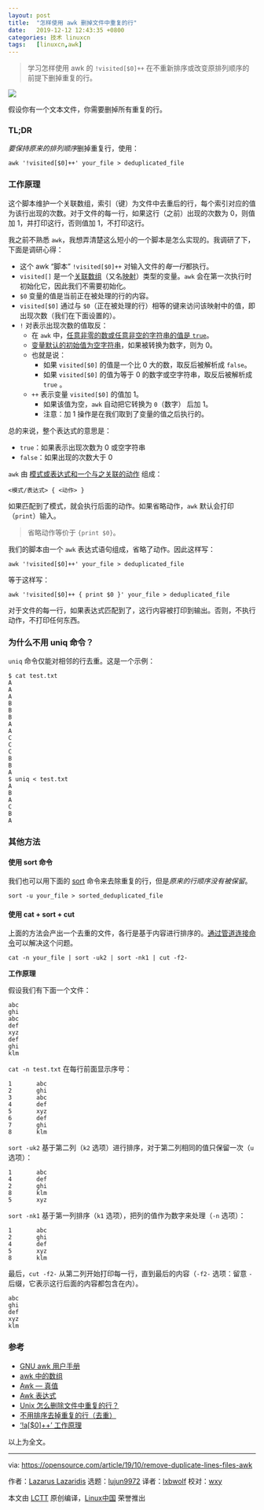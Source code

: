 ```yaml
---
layout: post
title:	"怎样使用 awk 删掉文件中重复的行"
date:	2019-12-12 12:43:35 +0800 
categories:	技术 linuxcn 
tags:	[linuxcn,awk]
---
```




> 
> 学习怎样使用 awk 的 `!visited[$0]++` 在不重新排序或改变原排列顺序的前提下删掉重复的行。
> 
> 
> 


![](/Asserts/Images//attachment/album/201912/12/124322vwe3tq3wlw33tw1f.jpg)


假设你有一个文本文件，你需要删掉所有重复的行。


### TL;DR


*要保持原来的排列顺序*删掉重复行，使用：



```
awk '!visited[$0]++' your_file > deduplicated_file
```

### 工作原理


这个脚本维护一个关联数组，索引（键）为文件中去重后的行，每个索引对应的值为该行出现的次数。对于文件的每一行，如果这行（之前）出现的次数为 0，则值加 1，并打印这行，否则值加 1，不打印这行。


我之前不熟悉 `awk`，我想弄清楚这么短小的一个脚本是怎么实现的。我调研了下，下面是调研心得：


* 这个 awk “脚本” `!visited[$0]++` 对输入文件的*每一行*都执行。
* `visited[]` 是一个[关联数组](http://kirste.userpage.fu-berlin.de/chemnet/use/info/gawk/gawk_12.html)（又名[映射](https://en.wikipedia.org/wiki/Associative_array)）类型的变量。`awk` 会在第一次执行时初始化它，因此我们不需要初始化。
* `$0` 变量的值是当前正在被处理的行的内容。
* `visited[$0]` 通过与 `$0`（正在被处理的行）相等的键来访问该映射中的值，即出现次数（我们在下面设置的）。
* `!` 对表示出现次数的值取反：
	+ 在 `awk` 中，[任意非零的数或任意非空的字符串的值是 `true`](https://www.gnu.org/software/gawk/manual/html_node/Truth-Values.html)。
	+ [变量默认的初始值为空字符串](https://ftp.gnu.org/old-gnu/Manuals/gawk-3.0.3/html_chapter/gawk_8.html)，如果被转换为数字，则为 0。
	+ 也就是说：
		- 如果 `visited[$0]` 的值是一个比 0 大的数，取反后被解析成 `false`。
		- 如果 `visited[$0]` 的值为等于 0 的数字或空字符串，取反后被解析成 `true` 。
	+ `++` 表示变量 `visited[$0]` 的值加 1。
		- 如果该值为空，`awk` 自动把它转换为 `0`（数字） 后加 1。
		- 注意：加 1 操作是在我们取到了变量的值之后执行的。


总的来说，整个表达式的意思是：


* `true`：如果表示出现次数为 0 或空字符串
* `false`：如果出现的次数大于 0


`awk` 由 [模式或表达式和一个与之关联的动作](http://kirste.userpage.fu-berlin.de/chemnet/use/info/gawk/gawk_9.html) 组成：



```
<模式/表达式> { <动作> }
```

如果匹配到了模式，就会执行后面的动作。如果省略动作，`awk` 默认会打印（`print`）输入。



> 
> 省略动作等价于 `{print $0}`。
> 
> 
> 


我们的脚本由一个 `awk` 表达式语句组成，省略了动作。因此这样写：



```
awk '!visited[$0]++' your_file > deduplicated_file
```

等于这样写：



```
awk '!visited[$0]++ { print $0 }' your_file > deduplicated_file
```

对于文件的每一行，如果表达式匹配到了，这行内容被打印到输出。否则，不执行动作，不打印任何东西。


### 为什么不用 uniq 命令？


`uniq` 命令仅能对相邻的行去重。这是一个示例：



```
$ cat test.txt
A
A
A
B
B
B
A
A
C
C
C
B
B
A
$ uniq < test.txt
A
B
A
C
B
A
```

### 其他方法


#### 使用 sort 命令


我们也可以用下面的 [sort](http://man7.org/linux/man-pages/man1/sort.1.html) 命令来去除重复的行，但是*原来的行顺序没有被保留*。



```
sort -u your_file > sorted_deduplicated_file
```

#### 使用 cat + sort + cut


上面的方法会产出一个去重的文件，各行是基于内容进行排序的。[通过管道连接命令](https://stackoverflow.com/a/20639730/2292448)可以解决这个问题。



```
cat -n your_file | sort -uk2 | sort -nk1 | cut -f2-
```

**工作原理**


假设我们有下面一个文件：



```
abc
ghi
abc
def
xyz
def
ghi
klm
```

`cat -n test.txt` 在每行前面显示序号：



```
1       abc
2       ghi
3       abc
4       def
5       xyz
6       def
7       ghi
8       klm
```

`sort -uk2` 基于第二列（`k2` 选项）进行排序，对于第二列相同的值只保留一次（`u` 选项）：



```
1       abc
4       def
2       ghi
8       klm
5       xyz
```

`sort -nk1` 基于第一列排序（`k1` 选项），把列的值作为数字来处理（`-n` 选项）：



```
1       abc
2       ghi
4       def
5       xyz
8       klm
```

最后，`cut -f2-` 从第二列开始打印每一行，直到最后的内容（`-f2-` 选项：留意 `-` 后缀，它表示这行后面的内容都包含在内）。



```
abc
ghi
def
xyz
klm
```

### 参考


* [GNU awk 用户手册](https://www.gnu.org/software/gawk/manual/html_node/)
* [awk 中的数组](http://kirste.userpage.fu-berlin.de/chemnet/use/info/gawk/gawk_12.html)
* [Awk — 真值](https://www.gnu.org/software/gawk/manual/html_node/Truth-Values.html)
* [Awk 表达式](https://ftp.gnu.org/old-gnu/Manuals/gawk-3.0.3/html_chapter/gawk_8.html)
* [Unix 怎么删除文件中重复的行？](https://stackoverflow.com/questions/1444406/how-can-i-delete-duplicate-lines-in-a-file-in-unix)
* [不用排序去掉重复的行（去重）](https://stackoverflow.com/questions/11532157/remove-duplicate-lines-without-sorting)
* [‘!a[$0]++’ 工作原理](https://unix.stackexchange.com/questions/159695/how-does-awk-a0-work/159734#159734)


以上为全文。




---


via: <https://opensource.com/article/19/10/remove-duplicate-lines-files-awk>


作者：[Lazarus Lazaridis](https://opensource.com/users/iridakos) 选题：[lujun9972](https://github.com/lujun9972) 译者：[lxbwolf](https://github.com/lxbwolf) 校对：[wxy](https://github.com/wxy)


本文由 [LCTT](https://github.com/LCTT/TranslateProject) 原创编译，[Linux中国](https://linux.cn/) 荣誉推出
